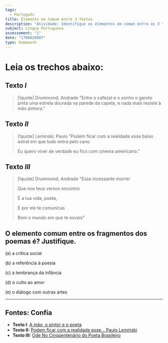 ```yaml
---
tags:
  - Português
title: Elemento em Comum entre 3 Textos
description: "Atividade: Identifique os elementos em comun entre os 3 textos"
subject: Língua Portuguesa
assessement: "1"
date: "1706820807"
type: homework
---
```

# Leia os trechos abaixo:
## Texto $I$
> [!quote] Drummond, Andrade
> "Entre o cafezal e o sonho o garoto pinta uma estrela dourada na parede da capela, e nada mais resiste à mão pintora."

## Texto $II$
> [!quote] Leminski, Paulo
> "Podem ficar com a realidade esse baixo astral em que tudo entra pelo cano
>
> Eu quero viver de verdade eu fico com cinema americano."

## Texto $III$

> [!quote] Drummond, Andrade
> "Esse incessante morrer
> 
> Que nos teus versos encontro
> 
> É a tua vida, poeta,
> 
> E por ele te comunicas
> 
> Bom o mundo em que te esvais"

## O elemento comum entre os fragmentos dos poemas é? Justifique.
(a) a crítica social

(b) a referência à poesia

(c) a lembrança da infância

(d) o culto ao amor

(e) o diálogo com outras artes





---

## Fontes: Confia
- **Texto $\textbf{I}$**: [A mão, o pintor e o poeta](https://estrelabinaria.wordpress.com/2010/12/24/a-mao-o-pintor-e-o-poeta/)
- **Texto $\textbf{II:}$** [Podem ficar com a realidade esse... Paulo Leminski](https://www.pensador.com/frase/MTgxNjM4Mw/)
- **Texto $\textbf{III:}$** [Ode No Cinqüentenário do Poeta Brasileiro](https://www.escritas.org/pt/t/54449/ode-no-cinquentenario-do-poeta-brasileiro)
